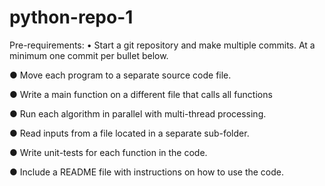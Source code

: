# python-repo-1

Pre-requirements:
•	Start a git repository and make multiple commits.  At a minimum one commit per bullet below. 

●	Move each program to a separate source code file.

●	Write a main function on a different file that calls all functions

●	Run each algorithm in parallel with multi-thread processing.

●	Read inputs from a file located in a separate sub-folder.

●	Write unit-tests for each function in the code.

●	Include a README file with instructions on how to use the code.
